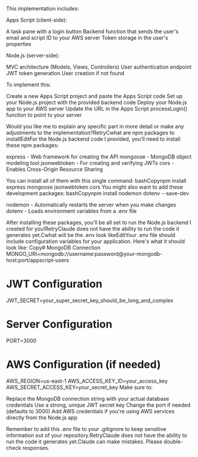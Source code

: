 This implementation includes:

Apps Script (client-side):

A task pane with a login button
Backend function that sends the user's email and script ID to your AWS server
Token storage in the user's properties


Node.js (server-side):

MVC architecture (Models, Views, Controllers)
User authentication endpoint
JWT token generation
User creation if not found



To implement this:

Create a new Apps Script project and paste the Apps Script code
Set up your Node.js project with the provided backend code
Deploy your Node.js app to your AWS server
Update the URL in the Apps Script processLogin() function to point to your server

Would you like me to explain any specific part in more detail or make any adjustments to the implementation?RetryCwhat are npm packages to installEditFor the Node.js backend code I provided, you'll need to install these npm packages:

express - Web framework for creating the API
mongoose - MongoDB object modeling tool
jsonwebtoken - For creating and verifying JWTs
cors - Enables Cross-Origin Resource Sharing

You can install all of them with this single command:
bashCopynpm install express mongoose jsonwebtoken cors
You might also want to add these development packages:
bashCopynpm install nodemon dotenv --save-dev

nodemon - Automatically restarts the server when you make changes
dotenv - Loads environment variables from a .env file

After installing these packages, you'll be all set to run the Node.js backend I created for you!RetryClaude does not have the ability to run the code it generates yet.Cwhat will be the .env look likeEditYour .env file should include configuration variables for your application. Here's what it should look like:
Copy# MongoDB Connection
MONGO_URI=mongodb://username:password@your-mongodb-host:port/appscript-users

# JWT Configuration
JWT_SECRET=your_super_secret_key_should_be_long_and_complex

# Server Configuration
PORT=3000

# AWS Configuration (if needed)
AWS_REGION=us-east-1
AWS_ACCESS_KEY_ID=your_access_key
AWS_SECRET_ACCESS_KEY=your_secret_key
Make sure to:

Replace the MongoDB connection string with your actual database credentials
Use a strong, unique JWT secret key
Change the port if needed (defaults to 3000)
Add AWS credentials if you're using AWS services directly from the Node.js app

Remember to add this .env file to your .gitignore to keep sensitive information out of your repository.RetryClaude does not have the ability to run the code it generates yet.Claude can make mistakes. Please double-check responses.
